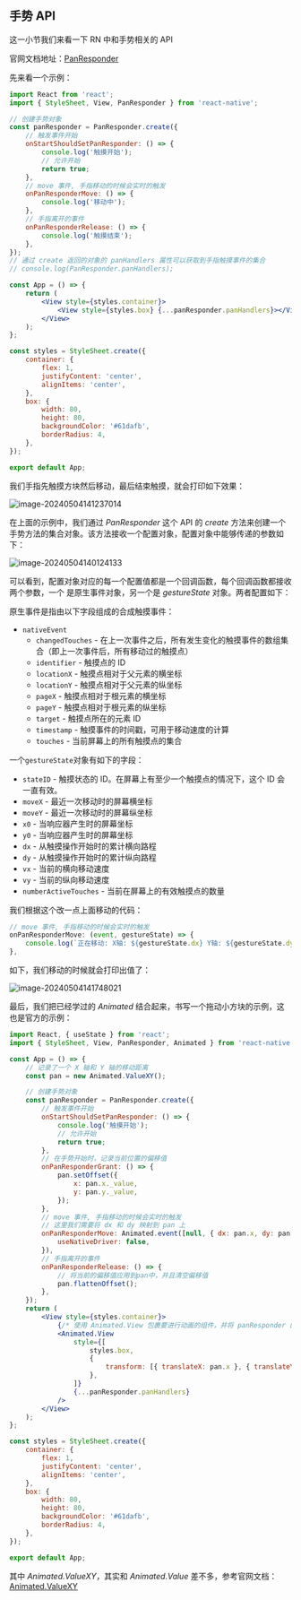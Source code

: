 ## 手势 API

这一小节我们来看一下 RN 中和手势相关的 API

官网文档地址：[PanResponder](https://reactnative.cn/docs/panresponder)

先来看一个示例：

```jsx
import React from 'react';
import { StyleSheet, View, PanResponder } from 'react-native';

// 创建手势对象
const panResponder = PanResponder.create({
	// 触发事件开始
	onStartShouldSetPanResponder: () => {
		console.log('触摸开始');
		// 允许开始
		return true;
	},
	// move 事件, 手指移动的时候会实时的触发
	onPanResponderMove: () => {
		console.log('移动中');
	},
	// 手指离开的事件
	onPanResponderRelease: () => {
		console.log('触摸结束');
	},
});
// 通过 create 返回的对象的 panHandlers 属性可以获取到手指触摸事件的集合
// console.log(PanResponder.panHandlers);

const App = () => {
	return (
		<View style={styles.container}>
			<View style={styles.box} {...panResponder.panHandlers}></View>
		</View>
	);
};

const styles = StyleSheet.create({
	container: {
		flex: 1,
		justifyContent: 'center',
		alignItems: 'center',
	},
	box: {
		width: 80,
		height: 80,
		backgroundColor: '#61dafb',
		borderRadius: 4,
	},
});

export default App;
```

我们手指先触摸方块然后移动，最后结束触摸，就会打印如下效果：

![image-20240504141237014](https://chen-1320883525.cos.ap-chengdu.myqcloud.com/img/image-20240504141237014.png)

在上面的示例中，我们通过 *PanResponder* 这个 API 的 *create* 方法来创建一个手势方法的集合对象。该方法接收一个配置对象，配置对象中能够传递的参数如下：

![image-20240504140124133](https://chen-1320883525.cos.ap-chengdu.myqcloud.com/img/image-20240504140124133.png)

可以看到，配置对象对应的每一个配置值都是一个回调函数，每个回调函数都接收两个参数，一个 是原生事件对象，另一个是 *gestureState* 对象。两者配置如下：

原生事件是指由以下字段组成的合成触摸事件：

- `nativeEvent`
  - `changedTouches` - 在上一次事件之后，所有发生变化的触摸事件的数组集合（即上一次事件后，所有移动过的触摸点）
  - `identifier` - 触摸点的 ID
  - `locationX` - 触摸点相对于父元素的横坐标
  - `locationY` - 触摸点相对于父元素的纵坐标
  - `pageX` - 触摸点相对于根元素的横坐标
  - `pageY` - 触摸点相对于根元素的纵坐标
  - `target` - 触摸点所在的元素 ID
  - `timestamp` - 触摸事件的时间戳，可用于移动速度的计算
  - `touches` - 当前屏幕上的所有触摸点的集合

一个`gestureState`对象有如下的字段：

- `stateID` - 触摸状态的 ID。在屏幕上有至少一个触摸点的情况下，这个 ID 会一直有效。
- `moveX` - 最近一次移动时的屏幕横坐标
- `moveY` - 最近一次移动时的屏幕纵坐标
- `x0` - 当响应器产生时的屏幕坐标
- `y0` - 当响应器产生时的屏幕坐标
- `dx` - 从触摸操作开始时的累计横向路程
- `dy` - 从触摸操作开始时的累计纵向路程
- `vx` - 当前的横向移动速度
- `vy` - 当前的纵向移动速度
- `numberActiveTouches` - 当前在屏幕上的有效触摸点的数量

我们根据这个改一点上面移动的代码：

```jsx
// move 事件, 手指移动的时候会实时的触发
onPanResponderMove: (event, gestureState) => {
	console.log(`正在移动: X轴: ${gestureState.dx} Y轴: ${gestureState.dy}`);
},
```

如下，我们移动的时候就会打印出值了：

![image-20240504141748021](https://chen-1320883525.cos.ap-chengdu.myqcloud.com/img/image-20240504141748021.png)

最后，我们把已经学过的 *Animated* 结合起来，书写一个拖动小方块的示例，这也是官方的示例：

```jsx
import React, { useState } from 'react';
import { StyleSheet, View, PanResponder, Animated } from 'react-native';

const App = () => {
	// 记录了一个 X 轴和 Y 轴的移动距离
	const pan = new Animated.ValueXY();

	// 创建手势对象
	const panResponder = PanResponder.create({
		// 触发事件开始
		onStartShouldSetPanResponder: () => {
			console.log('触摸开始');
			// 允许开始
			return true;
		},
		// 在手势开始时，记录当前位置的偏移值
		onPanResponderGrant: () => {
			pan.setOffset({
				x: pan.x._value,
				y: pan.y._value,
			});
		},
		// move 事件, 手指移动的时候会实时的触发
		// 这里我们需要将 dx 和 dy 映射到 pan 上
		onPanResponderMove: Animated.event([null, { dx: pan.x, dy: pan.y }], {
			useNativeDriver: false,
		}),
		// 手指离开的事件
		onPanResponderRelease: () => {
			// 将当前的偏移值应用到pan中，并且清空偏移值
			pan.flattenOffset();
		},
	});
	return (
		<View style={styles.container}>
			{/* 使用 Animated.View 包裹要进行动画的组件，并将 panResponder 的事件绑定到上面 */}
			<Animated.View
				style={[
					styles.box,
					{
						transform: [{ translateX: pan.x }, { translateY: pan.y }],
					},
				]}
				{...panResponder.panHandlers}
			/>
		</View>
	);
};

const styles = StyleSheet.create({
	container: {
		flex: 1,
		justifyContent: 'center',
		alignItems: 'center',
	},
	box: {
		width: 80,
		height: 80,
		backgroundColor: '#61dafb',
		borderRadius: 4,
	},
});

export default App;
```

其中 *Animated.ValueXY*，其实和 *Animated.Value* 差不多，参考官网文档：[Animated.ValueXY](https://reactnative.cn/docs/animatedvaluexy)
